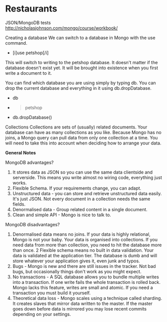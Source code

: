 # Restaurants
JSON/MongoDB tests
http://nicholasjohnson.com/mongo/course/workbook/


Creating a database
We can switch to a database in Mongo with the use command.
- [i]use petshop[/i]

This will switch to writing to the petshop database. It doesn't matter if the database doesn't exist yet. It will be brought into existence when you first write a document to it.

You can find which database you are using simply by typing db. You can drop the current database and everything in it using db.dropDatabase.
- db
- > petshop
- db.dropDatabase()


Collections
Collections are sets of (usually) related documents. Your database can have as many collections as you like. Because Mongo has no joins, a Mongo query can pull data from only one collection at a time. You will need to take this into account when deciding how to arrange your data.


**General Notes**

MongoDB advantages?
1. It stores data as JSON so you can use the same data clientside and serverside. This means you write almost no wiring code, everything just works.
2. Flexible Schema. If your requirements change, you can adapt.
3. Unstructured data - you can store and retrieve unstructured data easily. It's just JSON. Not every document in a collection needs the same fields.
4. Denormalised data - Group related content in a single document.
5. Clean and simple API - Mongo is nice to talk to.

MongoDB disadvantages?
1. Denormalised data means no joins. If your data is highly relational, Mongo is not your baby. Your data is organised into collections. If you need data from more than collection, you need to hit the database more than once.
2 Flexible schema means no built in data validation. Your data is validated at the application tier. The database is dumb and will store whatever your application gives it, even junk and typos.
3. Bugs - Mongo is new and there are still issues in the tracker. Not bad bugs, but occasionally things don't work as you might expect.
4. No transactions - A SQL database allows you to bundle multiple writes into a transaction. If one write fails the whole transaction is rolled back. Mongo lacks this feature, writes are small and atomic. If you need a transaction you must build it yourself.
5. Theoretical data loss - Mongo scales using a technique called sharding. It creates slaves that mirror data written to the master. If the master goes down before data is mirrored you may lose recent commits depending on your settings.
